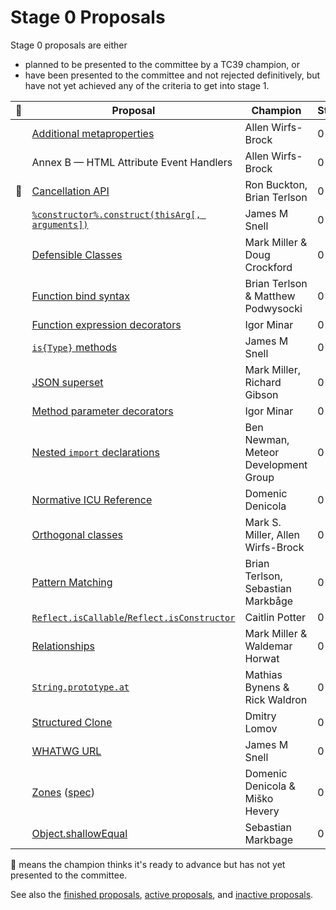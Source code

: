 # Stage 0 Proposals

Stage 0 proposals are either

* planned to be presented to the committee by a TC39 champion, or
* have been presented to the committee and not rejected definitively, but have not yet achieved any of the criteria to get into stage 1.

| 🚀 | Proposal                                                                   | Champion                             | Stage |
|---|----------------------------------------------------------------------------|--------------------------------------|-------|
|   | [Additional metaproperties][metaprops]                                     | Allen Wirfs-Brock                    | 0     |
|   | Annex B — HTML Attribute Event Handlers                                    | Allen Wirfs-Brock                    | 0     |
|🚀| [Cancellation API][cancel-api]                                               | Ron Buckton, Brian Terlson           | 0     |
|   | [`%constructor%.construct(thisArg[, arguments])`][construct]               | James M Snell                        | 0     |
|   | [Defensible Classes][defensible-classes]                                   | Mark Miller & Doug Crockford         | 0     |
|   | [Function bind syntax][bind-syntax]                                        | Brian Terlson & Matthew Podwysocki   | 0     |
|   | [Function expression decorators][func-expr-decorators]                     | Igor Minar                           | 0     |
|   | [`is{Type}` methods][is-types]                                             | James M Snell                        | 0     |
|   | [JSON superset][json-superset]                                             | Mark Miller, Richard Gibson          | 0     |
|   | [Method parameter decorators][method-param-decorators]                     | Igor Minar                           | 0     |
|   | [Nested `import` declarations][nested-imports]                             | Ben Newman, Meteor Development Group | 0     |
|   | [Normative ICU Reference][icu]                                             | Domenic Denicola                     | 0     |
|   | [Orthogonal classes][ortho]                                                | Mark S. Miller, Allen Wirfs-Brock    | 0     |
|   | [Pattern Matching][matching]                                               | Brian Terlson, Sebastian Markbåge    | 0     |
|   | [`Reflect.isCallable`/`Reflect.isConstructor`][is-callable-is-constructor] | Caitlin Potter                       | 0     |
|   | [Relationships][relationships]                                             | Mark Miller & Waldemar Horwat        | 0     |
|   | [`String.prototype.at`][string-at]                                         | Mathias Bynens & Rick Waldron        | 0     |
|   | [Structured Clone][clone]                                                  | Dmitry Lomov                         | 0     |
|   | [WHATWG URL][url]                                                          | James M Snell                        | 0     |
|   | [Zones][zones] ([spec][zones-spec])                                        | Domenic Denicola & Miško Hevery      | 0     |
|   | [Object.shallowEqual][shallow-equal]                                       | Sebastian Markbage                   | 0     |


🚀 means the champion thinks it's ready to advance but has not yet presented to the committee.

See also the [finished proposals](finished-proposals.md), [active proposals](README.md), and [inactive proposals](inactive-proposals.md).

[metaprops]: https://github.com/allenwb/ESideas/blob/master/ES7MetaProps.md
[cancel-api]: https://github.com/tc39/proposal-cancellation
[construct]: https://github.com/jasnell/proposal-construct
[defensible-classes]: http://wiki.ecmascript.org/doku.php?id=strawman:defensible_classes
[bind-syntax]: https://github.com/zenparsing/es-function-bind
[func-expr-decorators]: https://goo.gl/8MmCMG
[is-types]: https://github.com/jasnell/proposal-istypes
[json-superset]: https://github.com/gibson042/ecma262-proposal-json-superset
[method-param-decorators]: https://goo.gl/r1XT9b
[nested-imports]: https://github.com/tc39/ecma262/pull/646
[icu]: https://github.com/tc39/tc39-notes/blob/master/es8/2017-05/may-23.md#normative-icu-reference
[ortho]: https://github.com/erights/Orthogonal-Classes
[matching]: https://github.com/tc39/proposal-pattern-matching
[is-callable-is-constructor]: https://github.com/caitp/TC39-Proposals/blob/master/tc39-reflect-isconstructor-iscallable.md
[relationships]: http://wiki.ecmascript.org/doku.php?id=strawman:relationships
[string-at]: https://github.com/mathiasbynens/String.prototype.at
[clone]: https://github.com/dslomov-chromium/ecmascript-structured-clone
[url]: https://github.com/jasnell/proposal-url
[zones]: https://github.com/domenic/zones
[zones-spec]: https://domenic.github.io/zones/
[shallow-equal]: https://github.com/sebmarkbage/ecmascript-shallow-equal
